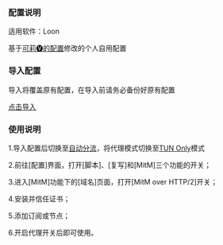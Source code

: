 ### 配置说明

适用软件：Loon

基于[可莉🅥的配置](https://github.com/luestr/ProxyResource/tree/main/Tool/Loon/Config/zh-CN)修改的个人自用配置

### 导入配置

导入将覆盖原有配置，在导入前请务必备份好原有配置

[点击导入](https://raw.githubusercontent.com/RainesCheng/ProxyTools/refs/heads/main/Loon/config/config.conf)

### 使用说明

1.导入配置后切换至[自动分流](https://www.nsloon.com/openloon/flowmodel=filter)，将代理模式切换至[TUN Only](https://www.nsloon.com/openloon/proxymode=tun)模式

2.前往[配置]界面，打开[脚本]、[复写]和[MitM]三个功能的开关；

3.进入[MitM]功能下的[域名]页面，打开[MitM over HTTP/2]开关；

4.安装并信任证书；

5.添加订阅或节点；

6.开启代理开关后即可使用。
